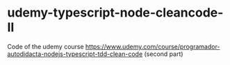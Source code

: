 # udemy-typescript-node-cleancode-II
Code of the udemy course https://www.udemy.com/course/programador-autodidacta-nodejs-typescript-tdd-clean-code (second part)
